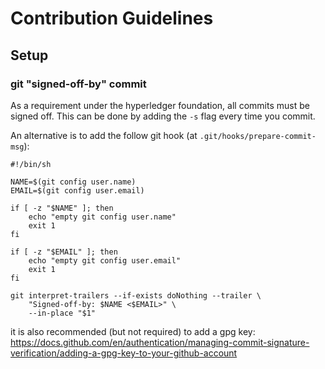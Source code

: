 # Contribution Guidelines

## Setup

### git "signed-off-by" commit

As a requirement under the hyperledger foundation, all commits must be signed off. This can be done by adding the `-s` flag every time you commit.

An alternative is to add the follow git hook (at `.git/hooks/prepare-commit-msg`):
```
#!/bin/sh

NAME=$(git config user.name)
EMAIL=$(git config user.email)

if [ -z "$NAME" ]; then
    echo "empty git config user.name"
    exit 1
fi

if [ -z "$EMAIL" ]; then
    echo "empty git config user.email"
    exit 1
fi

git interpret-trailers --if-exists doNothing --trailer \
    "Signed-off-by: $NAME <$EMAIL>" \
    --in-place "$1"
```

it is also recommended (but not required) to add a gpg key: https://docs.github.com/en/authentication/managing-commit-signature-verification/adding-a-gpg-key-to-your-github-account


